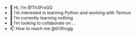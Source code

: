 - 👋 Hi, I’m @Th3FroGG
- 👀 I’m interested in learning Python and working with Termux
- 🌱 I’m currently learning nothing
- 💞️ I’m looking to collaborate on ...
- 📫 How to reach me @th3frogg

<!---
Th3FroGG/Th3FroGG is a ✨ special ✨ repository because its `README.md` (this file) appears on your GitHub profile.
You can click the Preview link to take a look at your changes.
--->
